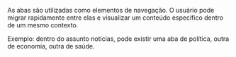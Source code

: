 As abas são utilizadas como elementos de navegação. O usuário pode migrar rapidamente entre elas e visualizar um conteúdo específico dentro de um mesmo contexto.

Exemplo: dentro do assunto notícias, pode existir uma aba de política, outra de economia, outra de saúde.
